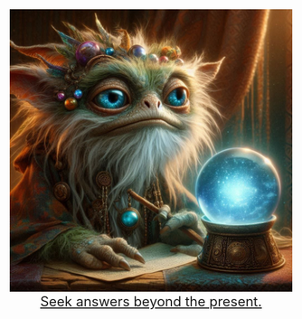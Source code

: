 <div align="center">
  <img src="photo/chapus.jpg" alt="Chapus The Fortune-Teller" width="500px" /><br/>
   <a href=".me/chapus_the_bot" style="font-size: 24px">Seek answers beyond the present.</a> 
</div>
